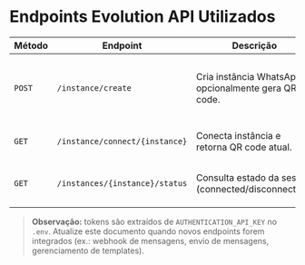 # Endpoints Evolution API Utilizados

| Método | Endpoint | Descrição | Observações |
| --- | --- | --- | --- |
| `POST` | `/instance/create` | Cria instância WhatsApp e opcionalmente gera QR code. | Payload inclui `instanceName`, `token`, `integration`, `qrcode`. Usado por `scripts/evolution-login.sh`. |
| `GET` | `/instance/connect/{instance}` | Conecta instância e retorna QR code atual. | Retorna base64 quando sessão não está autenticada. |
| `GET` | `/instances/{instance}/status` | Consulta estado da sessão (connected/disconnected). | Usado pelo script de verificação `tools/evolution-session-check.py`. |

> **Observação:** tokens são extraídos de `AUTHENTICATION_API_KEY` no `.env`. Atualize este documento quando novos endpoints forem integrados (ex.: webhook de mensagens, envio de mensagens, gerenciamento de templates).
